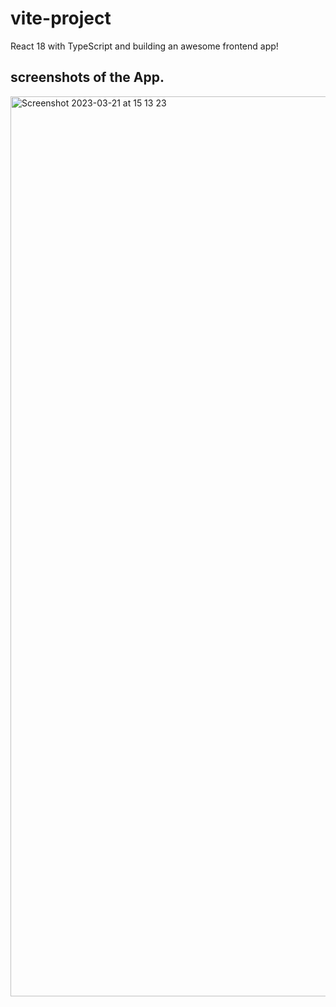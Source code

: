 # vite-project

React 18 with TypeScript and building an awesome frontend app! 

## screenshots of the App.
<img width="1440" alt="Screenshot 2023-03-21 at 15 13 23" src="https://user-images.githubusercontent.com/73651340/226653861-0535eb85-badc-48e4-9317-f42f9057d12d.png">
